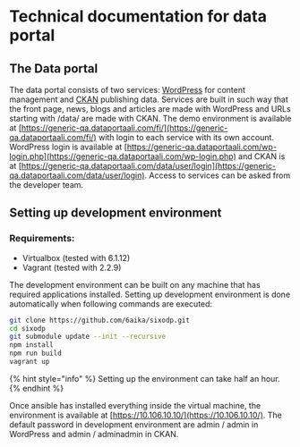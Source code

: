 # Technical documentation for data portal

## The Data portal

The data portal consists of two services: [WordPress](https://wordpress.org/) for content management and [CKAN](https://ckan.org/) publishing data. Services are built in such way that the front page, news, blogs and articles are made with WordPress and URLs starting with /data/ are made with CKAN. The demo environment is available at [https://generic-qa.dataportaali.com/fi/](https://generic-qa.dataportaali.com/fi/) with login to each service with its own account. WordPress login is available at [https://generic-qa.dataportaali.com/wp-login.php](https://generic-qa.dataportaali.com/wp-login.php) and CKAN is at [https://generic-qa.dataportaali.com/data/user/login](https://generic-qa.dataportaali.com/data/user/login). Access to services can be asked from the developer team.

## Setting up development environment

### Requirements:

* Virtualbox \(tested with 6.1.12\)
* Vagrant \(tested with 2.2.9\)

The development environment can be built on any machine that has required applications installed. Setting up development environment is done automatically when following commands are executed:

```bash
git clone https://github.com/6aika/sixodp.git
cd sixodp
git submodule update --init --recursive
npm install
npm run build
vagrant up
```

{% hint style="info" %}
Setting up the environment can take half an hour.
{% endhint %}

Once ansible has installed everything inside the virtual machine, the environment is available at [https://10.106.10.10/](https://10.106.10.10/). The default password in development environment are admin / admin in WordPress and admin / adminadmin in CKAN.





